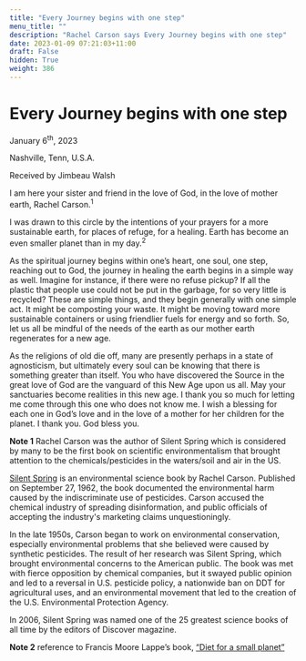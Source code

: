 ```yaml
---
title: "Every Journey begins with one step"
menu_title: ""
description: "Rachel Carson says Every Journey begins with one step"
date: 2023-01-09 07:21:03+11:00
draft: False
hidden: True
weight: 386
---
```

# Every Journey begins with one step

January 6<sup>th</sup>, 2023

Nashville, Tenn, U.S.A.

Received by Jimbeau Walsh  



I am here your sister and friend in the love of God, in the love of mother earth, Rachel Carson.<sup>1</sup> 

I was drawn to this circle by the intentions of your prayers for a more sustainable earth, for places of refuge, for a healing. Earth has become an even smaller planet than in my day.<sup>2</sup> 

As the spiritual journey begins within one’s heart, one soul, one step, reaching out to God, the journey in healing the earth begins in a simple way as well. Imagine for instance, if there were no refuse pickup? If all the plastic that people use could not be put in the garbage, for so very little is recycled? These are simple things, and they begin generally with one simple act. It might be composting your waste. It might be moving toward more sustainable containers or using friendlier fuels for energy and so forth. So, let us all be mindful of the needs of the earth as our mother earth regenerates for a new age.
 
As the religions of old die off, many are presently perhaps in a state of agnosticism, but ultimately every soul can be  knowing that there is something greater than itself. You who have discovered the Source in the great love of God are the vanguard of this New Age upon us all. May your sanctuaries become realities in this new age. I thank you so much for letting me come through this one who does not know me.  I wish a blessing for each one in God’s love and in the love of a mother for her children for the planet. I thank you. God bless you. 



**Note 1** Rachel Carson was the author of Silent Spring which is considered by many to be the first book on scientific environmentalism that brought attention to the chemicals/pesticides in the waters/soil and air in the US. 

[Silent Spring](https://www.amazon.com/Silent-Spring-Rachel-Carson/dp/0618249060/) is an environmental science book by Rachel Carson. Published on September 27, 1962, the book documented the environmental harm caused by the indiscriminate use of pesticides. Carson accused the chemical industry of spreading disinformation, and public officials of accepting the industry's marketing claims unquestioningly.

In the late 1950s, Carson began to work on environmental conservation, especially environmental problems that she believed were caused by synthetic pesticides. The result of her research was Silent Spring, which brought environmental concerns to the American public. The book was met with fierce opposition by chemical companies, but it swayed public opinion and led to a reversal in U.S. pesticide policy, a nationwide ban on DDT for agricultural uses, and an environmental movement that led to the creation of the U.S. Environmental Protection Agency.

In 2006, Silent Spring was named one of the 25 greatest science books of all time by the editors of Discover magazine.

**Note 2** reference to Francis Moore Lappe’s book, [“Diet for a small planet”](https://www.amazon.com/Diet-Small-Planet-Revised-Updated/dp/0593357779/)


